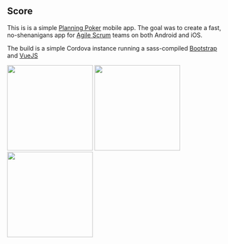 Score
-----


This is is a simple [Planning Poker](https://en.wikipedia.org/wiki/Planning_poker) mobile app. The goal was to create a fast, no-shenanigans app for [Agile Scrum](https://en.wikipedia.org/wiki/Scrum_Scrum_%28software_development%29) teams on both Android and iOS.

The build is a simple Cordova instance running a sass-compiled [Bootstrap](https://getbootstrap.com/) and [VueJS](https://vuejs.org)

<img src="https://score.silvermast.io/img/android-list.png" style="width:200px;" />
<img src="https://score.silvermast.io/img/android-view.png" style="width:200px;" />
<img src="https://score.silvermast.io/img/android-edit.png" style="width:200px;" />
